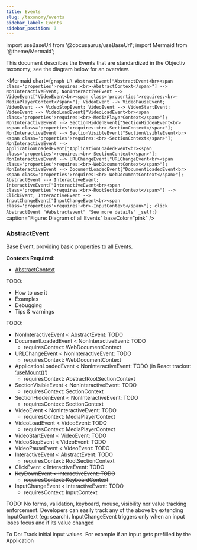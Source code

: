 ```yaml
---
title: Events
slug: /taxonomy/events
sidebar_label: Events
sidebar_position: 3
---
```


import useBaseUrl from '@docusaurus/useBaseUrl';
import Mermaid from '@theme/Mermaid';

This document describes the Events that are standardized in the Objectiv taxonomy; see the diagram below for an overview.

<Mermaid chart={`
	graph LR
    AbstractEvent["AbstractEvent<br><span class='properties'>requires:<br>-AbstractContext</span>"] --> NonInteractiveEvent;
    NonInteractiveEvent --> VideoEvent["VideoEvent<br><span class='properties'>requires:<br>-MediaPlayerContext</span>"];
    VideoEvent --> VideoPauseEvent;
    VideoEvent --> VideoStopEvent;
    VideoEvent --> VideoStartEvent;
    VideoEvent --> VideoLoadEvent["VideoLoadEvent<br><span class='properties'>requires:<br>-MediaPlayerContext</span>"];
    NonInteractiveEvent --> SectionHiddenEvent["SectionHiddenEvent<br><span class='properties'>requires:<br>-SectionContext</span>"];
    NonInteractiveEvent --> SectionVisibleEvent["SectionVisibleEvent<br><span class='properties'>requires:<br>-SectionContext</span>"];
    NonInteractiveEvent --> ApplicationLoadedEvent["ApplicationLoadedEvent<br><span class='properties'>requires:<br>-SectionContext</span>"];
    NonInteractiveEvent --> URLChangeEvent["URLChangeEvent<br><span class='properties'>requires:<br>-WebDocumentContext</span>"];
    NonInteractiveEvent --> DocumentLoadedEvent["DocumentLoadedEvent<br><span class='properties'>requires:<br>-WebDocumentContext</span>"];
    AbstractEvent --> InteractiveEvent;
    InteractiveEvent["InteractiveEvent<br><span class='properties'>requires:<br>-RootSectionContext</span>"] --> ClickEvent;
    InteractiveEvent --> InputChangeEvent["InputChangeEvent<br><span class='properties'>requires:<br>-InputContext</span>"];
    click AbstractEvent "#abstractevent" "See more details" _self;
`} caption="Figure: Diagram of all Events" baseColor="pink" />

### AbstractEvent
Base Event, providing basic properties to all Events.

**Contexts Required:**
*  [AbstractContext](contexts#abstractcontext)

TODO:
* How to use it
* Examples
* Debugging
* Tips & warnings

TODO:
*   NonInteractiveEvent &lt; AbstractEvent: TODO
*   DocumentLoadedEvent &lt; NonInteractiveEvent: TODO
    *   requiresContext: WebDocumentContext
*   URLChangeEvent &lt; NonInteractiveEvent: TODO
    *   requiresContext: WebDocumentContext
*   ApplicationLoadedEvent &lt; NonInteractiveEvent: TODO (in React tracker: [‘useMount()](https://gitlab.com/newrelity/objectiv-taxonomy-prototypes/-/commit/03cc1410)’)
    *   requiresContext: AbstractRootSectionContext
*   SectionVisibleEvent &lt; NonInteractiveEvent: TODO
    *   requiresContext: SectionContext
*   SectionHiddenEvent &lt; NonInteractiveEvent: TODO
    *   requiresContext: SectionContext
*   VideoEvent &lt; NonInteractiveEvent: TODO
    *   requiresContext: MediaPlayerContext
*   VideoLoadEvent &lt; VideoEvent: TODO
    *   requiresContext: MediaPlayerContext
*   VideoStartEvent &lt; VideoEvent: TODO
*   VideoStopEvent &lt; VideoEvent: TODO
*   VideoPauseEvent &lt; VideoEvent: TODO
*   InteractiveEvent &lt; AbstractEvent: TODO
    *   requiresContext: RootSectionContext
*   ClickEvent &lt; InteractiveEvent: TODO
*   ~~KeyDownEvent &lt; InteractiveEvent: TODO~~
    *   ~~requiresContext: KeyboardContext~~
*   InputChangeEvent &lt; InteractiveEvent: TODO
    *   requiresContext: InputContext

TODO: No forms, validation, keyboard, mouse, visibility nor value tracking enforcement. Developers can easily track any of the above by extending InputContext (eg: search). InputChangeEvent triggers only when an input loses focus and if its value changed

To Do: Track initial input values. For example if an input gets prefilled by the Application
